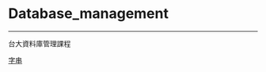 # Database_management
---------------------------------------
台大資料庫管理課程

[字串](https://www.1keydata.com/tw/sql/sql-wildcard.html)
